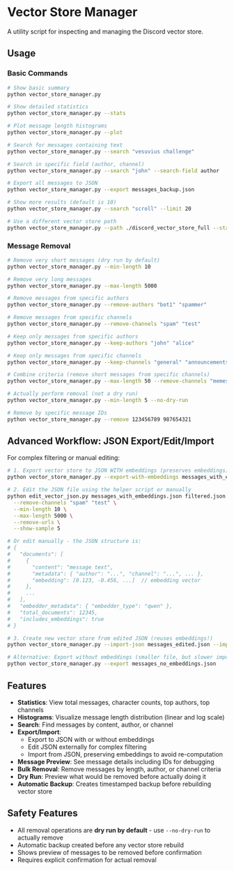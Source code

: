 # Vector Store Manager

A utility script for inspecting and managing the Discord vector store.

## Usage

### Basic Commands

```bash
# Show basic summary
python vector_store_manager.py

# Show detailed statistics
python vector_store_manager.py --stats

# Plot message length histograms
python vector_store_manager.py --plot

# Search for messages containing text
python vector_store_manager.py --search "vesuvius challenge"

# Search in specific field (author, channel)
python vector_store_manager.py --search "john" --search-field author

# Export all messages to JSON
python vector_store_manager.py --export messages_backup.json

# Show more results (default is 10)
python vector_store_manager.py --search "scroll" --limit 20

# Use a different vector store path
python vector_store_manager.py --path ./discord_vector_store_full --stats
```

### Message Removal

```bash
# Remove very short messages (dry run by default)
python vector_store_manager.py --min-length 10

# Remove very long messages
python vector_store_manager.py --max-length 5000

# Remove messages from specific authors
python vector_store_manager.py --remove-authors "bot1" "spammer"

# Remove messages from specific channels
python vector_store_manager.py --remove-channels "spam" "test"

# Keep only messages from specific authors
python vector_store_manager.py --keep-authors "john" "alice"

# Keep only messages from specific channels
python vector_store_manager.py --keep-channels "general" "announcements"

# Combine criteria (remove short messages from specific channels)
python vector_store_manager.py --max-length 50 --remove-channels "memes" "random"

# Actually perform removal (not a dry run)
python vector_store_manager.py --min-length 5 --no-dry-run

# Remove by specific message IDs
python vector_store_manager.py --remove 123456789 987654321
```

## Advanced Workflow: JSON Export/Edit/Import

For complex filtering or manual editing:

```bash
# 1. Export vector store to JSON WITH embeddings (preserves embeddings)
python vector_store_manager.py --export-with-embeddings messages_with_embeddings.json

# 2. Edit the JSON file using the helper script or manually
python edit_vector_json.py messages_with_embeddings.json filtered.json \
  --remove-channels "spam" "test" \
  --min-length 10 \
  --max-length 5000 \
  --remove-urls \
  --show-sample 5

# Or edit manually - the JSON structure is:
# {
#   "documents": [
#     {
#       "content": "message text",
#       "metadata": { "author": "...", "channel": "...", ... },
#       "embedding": [0.123, -0.456, ...]  // embedding vector
#     },
#     ...
#   ],
#   "embedder_metadata": { "embedder_type": "qwen" },
#   "total_documents": 12345,
#   "includes_embeddings": true
# }

# 3. Create new vector store from edited JSON (reuses embeddings!)
python vector_store_manager.py --import-json messages_edited.json --import-output ./new_vector_store

# Alternative: Export without embeddings (smaller file, but slower import)
python vector_store_manager.py --export messages_no_embeddings.json
```

## Features

- **Statistics**: View total messages, character counts, top authors, top channels
- **Histograms**: Visualize message length distribution (linear and log scale)
- **Search**: Find messages by content, author, or channel
- **Export/Import**: 
  - Export to JSON with or without embeddings
  - Edit JSON externally for complex filtering
  - Import from JSON, preserving embeddings to avoid re-computation
- **Message Preview**: See message details including IDs for debugging
- **Bulk Removal**: Remove messages by length, author, or channel criteria
- **Dry Run**: Preview what would be removed before actually doing it
- **Automatic Backup**: Creates timestamped backup before rebuilding vector store

## Safety Features

- All removal operations are **dry run by default** - use `--no-dry-run` to actually remove
- Automatic backup created before any vector store rebuild
- Shows preview of messages to be removed before confirmation
- Requires explicit confirmation for actual removal